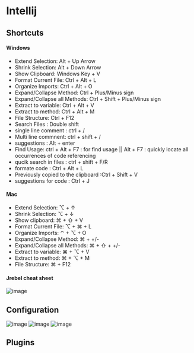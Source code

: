 # Intellij

## Shortcuts
#### Windows
- Extend Selection: Alt + Up Arrow
- Shrink Selection: Alt + Down Arrow
- Show Clipboard: Windows Key + V
- Format Current File: Ctrl + Alt + L
- Organize Imports: Ctrl + Alt + O
- Expand/Collapse Method: Ctrl + Plus/Minus sign
- Expand/Collapse all Methods: Ctrl + Shift + Plus/Minus sign
- Extract to variable: Ctrl + Alt + V
- Extract to method: Ctrl + Alt + M
- File Structure: Ctrl + F12
- Search Files : Double shift
- single line comment  : ctrl + / 
- Multi line commnent: ctrl + shift + / 
- suggestions : Alt + enter
- Find Usage: ctrl + Alt + F7 : for find usage || Alt + F7 :  quickly locate all occurrences of code referencing 
- qucik search in files : ctrl + shift + F/R
- formate code : Ctrl + Alt + L 
- Previously copied to the clipboard :Ctrl + Shift + V 
- suggestions for code : Ctrl + J  
#### Mac
- Extend Selection: ⌥ + ↑
- Shrink Selection: ⌥ + ↓
- Show clipboard: ⌘ + ⇧ + V
- Format Current File: ⌥ + ⌘ + L
- Organize Imports: ⌃ + ⌥ + O
- Expand/Collapse Method: ⌘ + +/-
- Expand/Collapse all Methods: ⌘ + ⇧ + +/-
- Extract to variable: ⌘ + ⌥ + V
- Extract to method: ⌘ + ⌥ + M
- File Structure: ⌘ + F12

#### Jrebel cheat sheet

![image](https://user-images.githubusercontent.com/69948118/232766770-a5efc647-8588-453f-87da-6cbe8c97825a.png)

## Configuration
![image](https://user-images.githubusercontent.com/69948118/234756356-60380820-72d0-48d5-a9f1-d30445f6f6ae.png)
![image](https://user-images.githubusercontent.com/69948118/234756505-cb611851-7bbf-4d5b-8abf-540c4db039ba.png)
![image](https://user-images.githubusercontent.com/69948118/234756552-70c5327d-8130-4674-8f23-6ea61995b37b.png)


## Plugins
